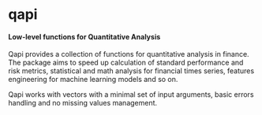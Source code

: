 # qapi
#### Low-level functions for Quantitative Analysis

Qapi provides a collection of functions for quantitative analysis in finance. The package aims to speed up calculation of standard performance and risk metrics,
statistical and math analysis for financial times series, features engineering for machine learning models and so on.

Qapi works with vectors with a minimal set of input arguments, basic errors handling and no missing values management.




